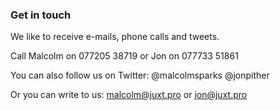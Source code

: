### Get in touch

We like to receive e-mails, phone calls and tweets.

<span class="lsf-icon" title="phone"/>Call Malcolm on 077205 38719 or Jon on 077733 51861

<span class="lsf-icon" title="twitter"/>You can also follow us on Twitter: @malcolmsparks @jonpither

<span class="lsf-icon" title="mail"/>Or you can write to us: [malcolm@juxt.pro](mailto:malcolm@juxt.pro) or [jon@juxt.pro](mailto:jon@juxt.pro)
